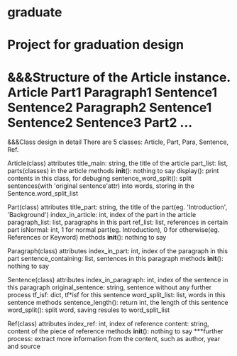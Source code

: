 # graduate
Project for graduation design
==========================================
&&&Structure of the Article instance.
  Article
    Part1
      Paragraph1
        Sentence1
        Sentence2
      Paragraph2
        Sentence1
        Sentence2
        Sentence3
    Part2
      ...
===========================================
&&&Class design in detail
There are 5 classes: Article, Part, Para, Sentence, Ref.

  Article(class)
    attributes
      title_main: string, the title of the article
      part_list: list, parts(classes) in the article
    methods
      __init__(): nothing to say
      display(): print contents in this class, for debuging
      sentence_word_split(): split sentences(with 'original sentence'attr) into words, storing in the Sentence.word_split_list
  
  Part(class)
    attributes
      title_part: string, the title of the part(eg. 'Introduction', 'Background')
      index_in_article: int, index of the part in the article
      paragraph_list: list, paragraphs in this part
      ref_list: list, references in certain part
      isNormal: int, 1 for normal part(eg. Introduction), 0 for otherwise(eg. References or Keyword)
    methods
      __init__(): nothing to say
  
  Paragraph(class)
    attributes
      index_in_part: int, index of the paragraph in this part
      sentence_containing: list, sentences in this paragraph
    methods
      __init__(): nothing to say
  
  Sentence(class)
    attributes
      index_in_paragraph: int, index of the sentence in this paragraph
      original_sentence: string, sentence without any further process
      tf_isf: dict, tf*isf for this sentence
      word_split_list: list, words in this sentence
    methods
      sentence_length(): return int, the length of this sentence
      word_split(): split word, saving resules to word_split_list
  
  Ref(class)
    attributes
      index_ref: int, index of reference
      content: string, content of the piece of reference
    methods
      __init__(): nothing to say
    ***further process: extract more information from the content, such as author, year and source 
    
      
      
